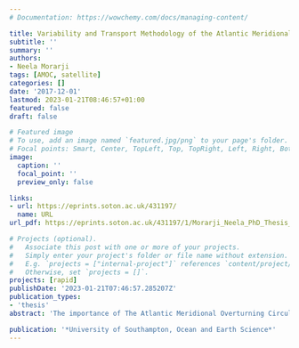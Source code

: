 ```yaml
---
# Documentation: https://wowchemy.com/docs/managing-content/

title: Variability and Transport Methodology of the Atlantic Meridional Overturning Circulation at 26°N
subtitle: ''
summary: ''
authors:
- Neela Morarji
tags: [AMOC, satellite]
categories: []
date: '2017-12-01'
lastmod: 2023-01-21T08:46:57+01:00
featured: false
draft: false

# Featured image
# To use, add an image named `featured.jpg/png` to your page's folder.
# Focal points: Smart, Center, TopLeft, Top, TopRight, Left, Right, BottomLeft, Bottom, BottomRight.
image:
  caption: ''
  focal_point: ''
  preview_only: false

links:
- url: https://eprints.soton.ac.uk/431197/
  name: URL
url_pdf: https://eprints.soton.ac.uk/431197/1/Morarji_Neela_PhD_Thesis_May_2019_v3.pdf

# Projects (optional).
#   Associate this post with one or more of your projects.
#   Simply enter your project's folder or file name without extension.
#   E.g. `projects = ["internal-project"]` references `content/project/deep-learning/index.md`.
#   Otherwise, set `projects = []`.
projects: [rapid]
publishDate: '2023-01-21T07:46:57.285207Z'
publication_types:
- 'thesis'
abstract: 'The importance of The Atlantic Meridional Overturning Circulation (AMOC) resides in its associated poleward movement of heat (Bryden et al., 2012). Projections of AMOC decline (IPCC, 2013) motivate continued investigation into AMOC transports. The AMOC baroclinic component has been monitored by infrequent hydrographic sections at 24.5°N and, since 2004, twice-daily measurements by the RAPID mooring array at 26°N. AMOC barotropic transports can be determined using bottom pressure data measured each month by the GRACE satellite system since 2003. During the first 4 years of RAPID observations the overturning circulation was, on average, 2.7 Sv stronger than in the subsequent 4 years (Smeed et al., 2014). RAPID transports also reveal downturn events, occurring in 2009-10, 2010-11 and 2013, typified by weak northward Ekman transports and weak southward transports below 3000m. Transports from hydrographic sections show contrasting results, with stronger overturning in 2010 than 2004. Causes for the discrepancy are explored. Hydrographic data are found to be inconsistent with the scale of flow variation captured by current meter absolute transports at the western boundary, an important region of large and highly changeable flow. The RAPID AMOC calculation is altered to include the deep western boundary current, allowing evaluation as to whether it carries a signal relevant to the observed AMOC weakening since 2004. An extra profile of mooring data located 500 km from the western boundary is added to the RAPID AMOC calculation and a shallow reference level is applied in the western region. Results indicate that the strong and highly variable western boundary baroclinic flow is accompanied by a strong and highly variable barotropic response. However, barotropic flow is difficult to observe directly and is therefore substituted with compensation transports that are calculated as a residual to ensure mass balance and distributed uniformly over the basin in the AMOC calculation. GRACE satellite data are employed to estimate deep barotropic transports, particularly below 5000 m. Potential is found for GRACE data to identify longitudinal variation in monthly-averaged barotropic transports across the basin. A future area of investigation lies in uncovering a method of non-uniform distribution of compensation transports, using GRACE-derived bottom pressure, in the RAPID AMOC calculation to fully incorporate the high-frequency western boundary flow and improve knowledge of the deep transports that counterbalance upper ocean changes. This study aims to improve understanding of AMOC measurements and trends at 26°N, which have implications for how the larger circulation is viewed.'

publication: '*University of Southampton, Ocean and Earth Science*'
---
```

